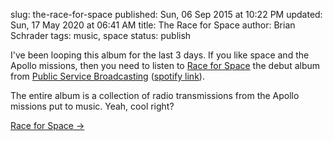slug: the-race-for-space
published: Sun, 06 Sep 2015 at 10:22 PM
updated: Sun, 17 May 2020 at 06:41 AM
title: The Race for Space
author: Brian Schrader
tags: music, space
status: publish

I've been looping this album for the last 3 days. If you like space and the Apollo missions, then you need to listen to [Race for Space][1] the debut album from [Public Service Broadcasting][2] ([spotify link][3]). 

The entire album is a collection of radio transmissions from the Apollo
missions put to music. Yeah, cool right?

[1]: http://publicservicebroadcasting.net/
[2]: http://publicservicebroadcasting.net/#soundcloud
[3]: https://open.spotify.com/album/65KwtzkJXw7oT819NFWmEP

[Race for Space &#8594;](http://publicservicebroadcasting.net/#soundcloud)
